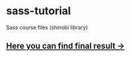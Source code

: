 # sass-tutorial
Sass course files (shinobi library)

## [Here you can find final result &rarr;](https://sass-tutorial.pages.dev/)
